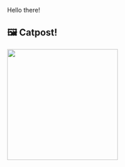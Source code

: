 Hello there!



## 🖼️ Catpost!

<sub>
    <img src="https://cdn2.thecatapi.com/images/bhl.jpg" height="256">
</sub>

